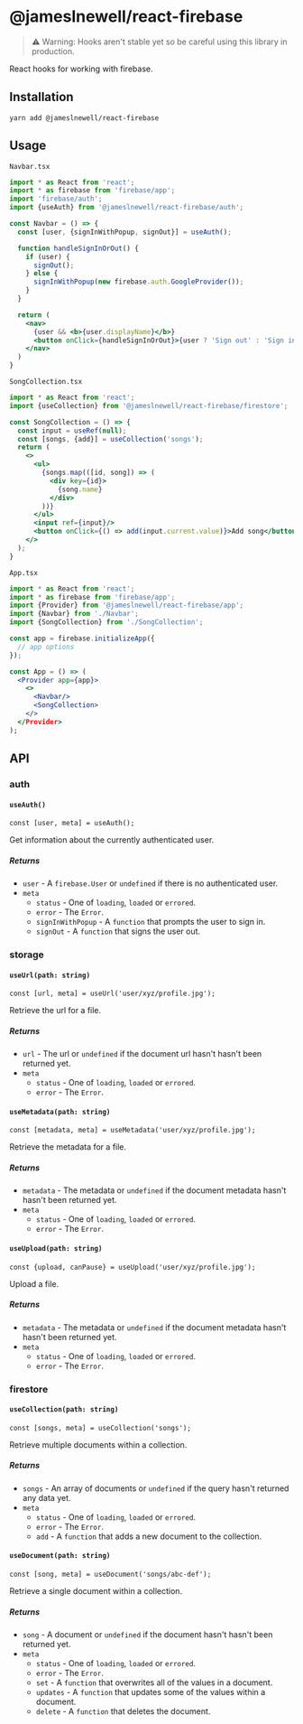 # @jameslnewell/react-firebase

> ⚠️ Warning: Hooks aren't stable yet so be careful using this library in production.

React hooks for working with firebase.

## Installation

```
yarn add @jameslnewell/react-firebase
```

## Usage

`Navbar.tsx`
```jsx
import * as React from 'react';
import * as firebase from 'firebase/app';
import 'firebase/auth';
import {useAuth} from '@jameslnewell/react-firebase/auth';

const Navbar = () => {
  const [user, {signInWithPopup, signOut}] = useAuth();

  function handleSignInOrOut() {
    if (user) {
      signOut();
    } else {
      signInWithPopup(new firebase.auth.GoogleProvider());
    }
  }

  return (
    <nav>
      {user && <b>{user.displayName}</b>}
      <button onClick={handleSignInOrOut}>{user ? 'Sign out' : 'Sign in'}</button>
    </nav>
  )
}
```

`SongCollection.tsx`
```jsx
import * as React from 'react';
import {useCollection} from '@jameslnewell/react-firebase/firestore';

const SongCollection = () => {
  const input = useRef(null);
  const [songs, {add}] = useCollection('songs');
  return (
    <>
      <ul>
        {songs.map(([id, song]) => (
          <div key={id}>
            {song.name}
          </div>
        ))}
      </ul>
      <input ref={input}/>
      <button onClick={() => add(input.current.value)}>Add song</button>
    </>
  );
}
```

`App.tsx`
```jsx
import * as React from 'react';
import * as firebase from 'firebase/app';
import {Provider} from '@jameslnewell/react-firebase/app';
import {Navbar} from './Navbar';
import {SongCollection} from './SongCollection';

const app = firebase.initializeApp({
  // app options
});

const App = () => (
  <Provider app={app}>
    <>
      <Navbar/>
      <SongCollection>
    </>
  </Provider>
);
```

## API

### auth

#### `useAuth()`

```
const [user, meta] = useAuth();
```

Get information about the currently authenticated user.

##### Returns
- `user` - A `firebase.User` or `undefined` if there  is no authenticated user.
- `meta`
  - `status` - One of `loading`, `loaded` or `errored`.
  - `error` - The `Error`.
  - `signInWithPopup` - A `function` that prompts the user to sign in.
  - `signOut` - A `function` that signs the user out.

### storage

#### `useUrl(path: string)`

```
const [url, meta] = useUrl('user/xyz/profile.jpg');
```

Retrieve the url for a file.

##### Returns
- `url` - The url or `undefined` if the document url hasn't hasn't been returned yet.
- `meta`
  - `status` - One of `loading`, `loaded` or `errored`.
  - `error` - The `Error`.

#### `useMetadata(path: string)`

```
const [metadata, meta] = useMetadata('user/xyz/profile.jpg');
```

Retrieve the metadata for a file.

##### Returns
- `metadata` - The metadata or `undefined` if the document metadata hasn't hasn't been returned yet.
- `meta`
  - `status` - One of `loading`, `loaded` or `errored`.
  - `error` - The `Error`.

#### `useUpload(path: string)`

```
const {upload, canPause} = useUpload('user/xyz/profile.jpg');
```

Upload a file.

##### Returns
- `metadata` - The metadata or `undefined` if the document metadata hasn't hasn't been returned yet.
- `meta`
  - `status` - One of `loading`, `loaded` or `errored`.
  - `error` - The `Error`.

### firestore

#### `useCollection(path: string)`

```
const [songs, meta] = useCollection('songs');
```

Retrieve multiple documents within a collection.

##### Returns
- `songs` - An array of documents or `undefined` if the query hasn't returned any data yet.
- `meta`
  - `status` - One of `loading`, `loaded` or `errored`.
  - `error` - The `Error`.
  - `add` - A `function` that adds a new document to the collection.

#### `useDocument(path: string)`

```
const [song, meta] = useDocument('songs/abc-def');
```

Retrieve a single document within a collection.

##### Returns
- `song` - A document or `undefined` if the document hasn't hasn't been returned yet.
- `meta`
  - `status` - One of `loading`, `loaded` or `errored`.
  - `error` - The `Error`.
  - `set` - A `function` that overwrites all of the values in a document.
  - `updates` - A `function` that updates some of the values within a document.
  - `delete` - A `function` that deletes the document.

